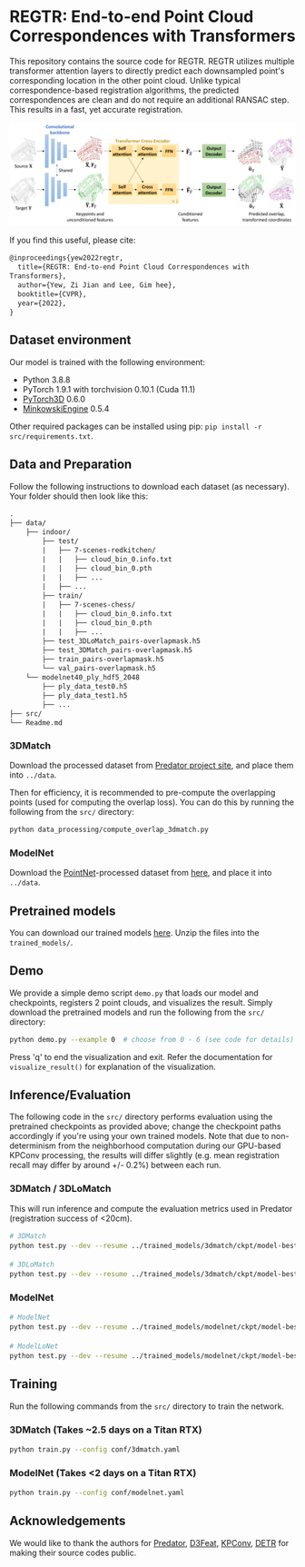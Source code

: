 # REGTR: End-to-end Point Cloud Correspondences with Transformers

This repository contains the source code for REGTR. REGTR utilizes multiple transformer attention layers to directly predict each downsampled point's corresponding location in the other point cloud. Unlike typical correspondence-based registration algorithms, the predicted correspondences are clean and do not require an additional RANSAC step. This results in a fast, yet accurate registration.

![REGTR Network Architecture](assets/regtr_network.png "REGTR Network Architecture")

If you find this useful, please cite:
```
@inproceedings{yew2022regtr,
  title={REGTR: End-to-end Point Cloud Correspondences with Transformers},
  author={Yew, Zi Jian and Lee, Gim hee},
  booktitle={CVPR},
  year={2022},
}
```



## Dataset environment

Our model is trained with the following environment:

* Python 3.8.8
* PyTorch 1.9.1 with torchvision 0.10.1 (Cuda 11.1)
* [PyTorch3D](https://github.com/facebookresearch/pytorch3d) 0.6.0
* [MinkowskiEngine](https://github.com/NVIDIA/MinkowskiEngine) 0.5.4

Other required packages can be installed using pip:  `pip install -r src/requirements.txt`.



## Data and Preparation

Follow the following instructions to download each dataset (as necessary). Your folder should then look like this:

```
.
├── data/
    ├── indoor/
        ├── test/
        |   ├── 7-scenes-redkitchen/
        |   |   ├── cloud_bin_0.info.txt
        |   |   ├── cloud_bin_0.pth
        |   |   ├── ...
        |   ├── ...
        ├── train/
        |   ├── 7-scenes-chess/
        |   |   ├── cloud_bin_0.info.txt
        |   |   ├── cloud_bin_0.pth
        |   |   ├── ...
        ├── test_3DLoMatch_pairs-overlapmask.h5
        ├── test_3DMatch_pairs-overlapmask.h5
        ├── train_pairs-overlapmask.h5
        └── val_pairs-overlapmask.h5
    └── modelnet40_ply_hdf5_2048
        ├── ply_data_test0.h5
        ├── ply_data_test1.h5
        ├── ...
├── src/
└── Readme.md
```

### 3DMatch

Download the processed dataset from [Predator project site](https://github.com/overlappredator/OverlapPredator), and place them into `../data`. 

Then for efficiency, it is recommended to pre-compute the overlapping points (used for computing the overlap loss). You can do this by running the following from the `src/` directory:

```bash
python data_processing/compute_overlap_3dmatch.py
```

### ModelNet

Download the [PointNet](https://github.com/charlesq34/pointnet)-processed dataset from [here](https://shapenet.cs.stanford.edu/media/modelnet40_ply_hdf5_2048.zip), and place it into `../data`.



## Pretrained models

You can download our trained models [here](https://github.com/yewzijian/RegTR/releases/download/v1/trained_models.zip). Unzip the files into the `trained_models/`.



## Demo

We provide a simple demo script `demo.py` that loads our model and checkpoints, registers 2 point clouds, and visualizes the result. Simply download the pretrained models and run the following from the `src/` directory:

```bash
python demo.py --example 0  # choose from 0 - 6 (see code for details)
```

Press 'q' to end the visualization and exit. Refer the documentation for `visualize_result()` for explanation of the visualization.



## Inference/Evaluation

The following code in the `src/` directory performs evaluation using the pretrained checkpoints as provided above; change the checkpoint paths accordingly if you're using your own trained models. Note that due to non-determinism from the neighborhood computation during our GPU-based KPConv processing, the results will differ slightly (e.g. mean registration recall may differ by around +/- 0.2%) between each run.

### 3DMatch / 3DLoMatch

This will run inference and compute the evaluation metrics used in Predator (registration success of <20cm).

```bash
# 3DMatch
python test.py --dev --resume ../trained_models/3dmatch/ckpt/model-best.pth --benchmark 3DMatch

# 3DLoMatch
python test.py --dev --resume ../trained_models/3dmatch/ckpt/model-best.pth --benchmark 3DLoMatch
```

### ModelNet

```bash
# ModelNet
python test.py --dev --resume ../trained_models/modelnet/ckpt/model-best.pth --benchmark ModelNet

# ModelLoNet
python test.py --dev --resume ../trained_models/modelnet/ckpt/model-best.pth --benchmark ModelNet
```



## Training

Run the following commands from the `src/` directory to train the network. 

### 3DMatch (Takes ~2.5 days on a Titan RTX)

```bash
python train.py --config conf/3dmatch.yaml
```

### ModelNet (Takes <2 days on a Titan RTX)

```bash
python train.py --config conf/modelnet.yaml
```



## Acknowledgements

We would like to thank the authors for [Predator](https://github.com/overlappredator/OverlapPredator), [D3Feat](https://github.com/XuyangBai/D3Feat.pytorch), [KPConv](https://github.com/HuguesTHOMAS/KPConv-PyTorch), [DETR](https://github.com/facebookresearch/detr) for making their source codes public.